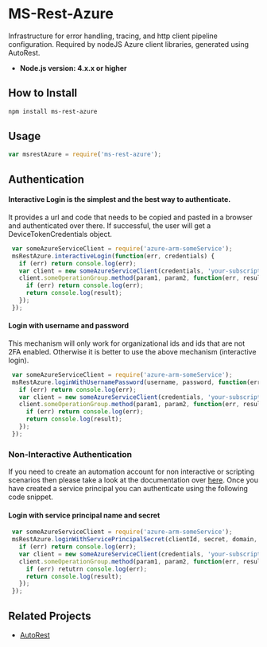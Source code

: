 ﻿# MS-Rest-Azure

Infrastructure for error handling, tracing, and http client pipeline configuration. Required by nodeJS Azure client libraries, generated using AutoRest.

- **Node.js version: 4.x.x or higher**


## How to Install

```bash
npm install ms-rest-azure
```

## Usage
```javascript
var msrestAzure = require('ms-rest-azure');
```
## Authentication

#### Interactive Login is the simplest and the best way to authenticate.
It provides a url and code that needs to be copied and pasted in a browser and authenticated over there. If successful, 
the user will get a DeviceTokenCredentials object.
```javascript
 var someAzureServiceClient = require('azure-arm-someService');
 msRestAzure.interactiveLogin(function(err, credentials) {
   if (err) return console.log(err);
   var client = new someAzureServiceClient(credentials, 'your-subscriptionId');
   client.someOperationGroup.method(param1, param2, function(err, result) {
     if (err) return console.log(err);
     return console.log(result);
   });
 });
```

#### Login with username and password
This mechanism will only work for organizational ids and ids that are not 2FA enabled.
Otherwise it is better to use the above mechanism (interactive login).
```javascript
 var someAzureServiceClient = require('azure-arm-someService');
 msRestAzure.loginWithUsernamePassword(username, password, function(err, credentials) {
   if (err) return console.log(err);
   var client = new someAzureServiceClient(credentials, 'your-subscriptionId');
   client.someOperationGroup.method(param1, param2, function(err, result) {
     if (err) return console.log(err);
     return console.log(result);
   });
 });
```

### Non-Interactive Authentication
If you need to create an automation account for non interactive or scripting scenarios then please take a look at the documentation over [here](https://github.com/Azure/azure-sdk-for-node/blob/master/Documentation/Authentication.md). Once you have created a service principal you can authenticate using the following code snippet.

#### Login with service principal name and secret
```javascript
 var someAzureServiceClient = require('azure-arm-someService');
 msRestAzure.loginWithServicePrincipalSecret(clientId, secret, domain, function(err, credentials) {
   if (err) return console.log(err);
   var client = new someAzureServiceClient(credentials, 'your-subscriptionId');
   client.someOperationGroup.method(param1, param2, function(err, result) {
     if (err) retutrn console.log(err);
     return console.log(result);
   });
 });
```

## Related Projects

- [AutoRest](https://github.com/Azure/AutoRest)
